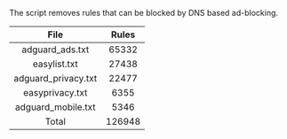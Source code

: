 The script removes rules that can be blocked by DNS based ad-blocking.


| File | Rules |
|:----:|:-----:|
| adguard_ads.txt | 65332 |
| easylist.txt | 27438 |
| adguard_privacy.txt | 22477 |
| easyprivacy.txt | 6355 |
| adguard_mobile.txt | 5346 |
| Total | 126948 |